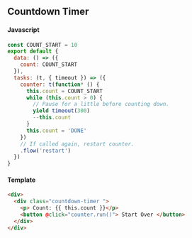 <script>
import CountdownTimer from '~components/tasks/examples/CountdownTimer.vue'

export default {
  components: {
    CountdownTimer
  }
}
</script>

## Countdown Timer

<div class="showcase">
    <CountdownTimer />
</div>

#### Javascript

```js
const COUNT_START = 10
export default {
  data: () => ({
    count: COUNT_START
  }),
  tasks: (t, { timeout }) => ({
    counter: t(function* () {
      this.count = COUNT_START
      while (this.count > 0) {
        // Pause for a little before counting down.
        yield timeout(300)
        --this.count
      }
      this.count = 'DONE'
    })
    // If called again, restart counter.
    .flow('restart')
  })
}
```

#### Template

```html
<div>
  <div class="countdown-timer ">
    <p> Count: {{ this.count }}</p>
    <button @click="counter.run()"> Start Over </button>
  </div>
</div>
```
